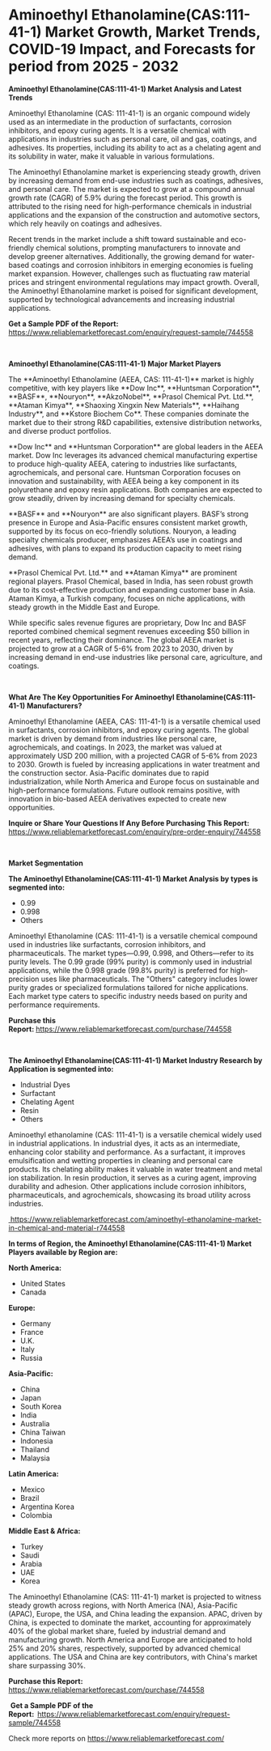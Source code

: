 <p><h1>Aminoethyl Ethanolamine(CAS:111-41-1) Market Growth, Market Trends, COVID-19 Impact, and Forecasts for period from 2025 - 2032</h1></p><p><strong>Aminoethyl Ethanolamine(CAS:111-41-1) Market Analysis and Latest Trends</strong></p>
<p><p>Aminoethyl Ethanolamine (CAS: 111-41-1) is an organic compound widely used as an intermediate in the production of surfactants, corrosion inhibitors, and epoxy curing agents. It is a versatile chemical with applications in industries such as personal care, oil and gas, coatings, and adhesives. Its properties, including its ability to act as a chelating agent and its solubility in water, make it valuable in various formulations.</p><p>The Aminoethyl Ethanolamine market is experiencing steady growth, driven by increasing demand from end-use industries such as coatings, adhesives, and personal care. The market is expected to grow at a compound annual growth rate (CAGR) of 5.9% during the forecast period. This growth is attributed to the rising need for high-performance chemicals in industrial applications and the expansion of the construction and automotive sectors, which rely heavily on coatings and adhesives.</p><p>Recent trends in the market include a shift toward sustainable and eco-friendly chemical solutions, prompting manufacturers to innovate and develop greener alternatives. Additionally, the growing demand for water-based coatings and corrosion inhibitors in emerging economies is fueling market expansion. However, challenges such as fluctuating raw material prices and stringent environmental regulations may impact growth. Overall, the Aminoethyl Ethanolamine market is poised for significant development, supported by technological advancements and increasing industrial applications.</p></p>
<p><strong>Get a Sample PDF of the Report:&nbsp;</strong> <a href="https://www.reliablemarketforecast.com/enquiry/request-sample/744558?utm_campaign=1899&utm_medium=2&utm_source=Github&utm_content=ia&utm_term=20012025&utm_id=aminoethyl-ethanolaminecas111-41-1">https://www.reliablemarketforecast.com/enquiry/request-sample/744558</a></p>
<p>&nbsp;</p>
<p><strong>Aminoethyl Ethanolamine(CAS:111-41-1) Major Market Players</strong></p>
<p><p>The **Aminoethyl Ethanolamine (AEEA, CAS: 111-41-1)** market is highly competitive, with key players like **Dow Inc**, **Huntsman Corporation**, **BASF**, **Nouryon**, **AkzoNobel**, **Prasol Chemical Pvt. Ltd.**, **Ataman Kimya**, **Shaoxing Xingxin New Materials**, **Haihang Industry**, and **Kstore Biochem Co**. These companies dominate the market due to their strong R&D capabilities, extensive distribution networks, and diverse product portfolios.</p><p>**Dow Inc** and **Huntsman Corporation** are global leaders in the AEEA market. Dow Inc leverages its advanced chemical manufacturing expertise to produce high-quality AEEA, catering to industries like surfactants, agrochemicals, and personal care. Huntsman Corporation focuses on innovation and sustainability, with AEEA being a key component in its polyurethane and epoxy resin applications. Both companies are expected to grow steadily, driven by increasing demand for specialty chemicals.</p><p>**BASF** and **Nouryon** are also significant players. BASF’s strong presence in Europe and Asia-Pacific ensures consistent market growth, supported by its focus on eco-friendly solutions. Nouryon, a leading specialty chemicals producer, emphasizes AEEA’s use in coatings and adhesives, with plans to expand its production capacity to meet rising demand.</p><p>**Prasol Chemical Pvt. Ltd.** and **Ataman Kimya** are prominent regional players. Prasol Chemical, based in India, has seen robust growth due to its cost-effective production and expanding customer base in Asia. Ataman Kimya, a Turkish company, focuses on niche applications, with steady growth in the Middle East and Europe.</p><p>While specific sales revenue figures are proprietary, Dow Inc and BASF reported combined chemical segment revenues exceeding $50 billion in recent years, reflecting their dominance. The global AEEA market is projected to grow at a CAGR of 5-6% from 2023 to 2030, driven by increasing demand in end-use industries like personal care, agriculture, and coatings.</p></p>
<p>&nbsp;</p>
<p><strong>What Are The Key Opportunities For Aminoethyl Ethanolamine(CAS:111-41-1) Manufacturers?</strong></p>
<p><p>Aminoethyl Ethanolamine (AEEA, CAS: 111-41-1) is a versatile chemical used in surfactants, corrosion inhibitors, and epoxy curing agents. The global market is driven by demand from industries like personal care, agrochemicals, and coatings. In 2023, the market was valued at approximately USD 200 million, with a projected CAGR of 5-6% from 2023 to 2030. Growth is fueled by increasing applications in water treatment and the construction sector. Asia-Pacific dominates due to rapid industrialization, while North America and Europe focus on sustainable and high-performance formulations. Future outlook remains positive, with innovation in bio-based AEEA derivatives expected to create new opportunities.</p></p>
<p><strong>Inquire or Share Your Questions If Any Before Purchasing This Report:</strong> <a href="https://www.reliablemarketforecast.com/enquiry/pre-order-enquiry/744558?utm_campaign=1899&utm_medium=2&utm_source=Github&utm_content=ia&utm_term=20012025&utm_id=aminoethyl-ethanolaminecas111-41-1">https://www.reliablemarketforecast.com/enquiry/pre-order-enquiry/744558</a></p>
<p>&nbsp;</p>
<p><strong>Market Segmentation</strong></p>
<p><strong>The Aminoethyl Ethanolamine(CAS:111-41-1) Market Analysis by types is segmented into:</strong></p>
<p><ul><li>0.99</li><li>0.998</li><li>Others</li></ul></p>
<p><p>Aminoethyl Ethanolamine (CAS: 111-41-1) is a versatile chemical compound used in industries like surfactants, corrosion inhibitors, and pharmaceuticals. The market types—0.99, 0.998, and Others—refer to its purity levels. The 0.99 grade (99% purity) is commonly used in industrial applications, while the 0.998 grade (99.8% purity) is preferred for high-precision uses like pharmaceuticals. The "Others" category includes lower purity grades or specialized formulations tailored for niche applications. Each market type caters to specific industry needs based on purity and performance requirements.</p></p>
<p><strong>Purchase this Report:&nbsp;</strong><a href="https://www.reliablemarketforecast.com/purchase/744558?utm_campaign=1899&utm_medium=2&utm_source=Github&utm_content=ia&utm_term=20012025&utm_id=aminoethyl-ethanolaminecas111-41-1">https://www.reliablemarketforecast.com/purchase/744558</a></p>
<p>&nbsp;</p>
<p><strong>The Aminoethyl Ethanolamine(CAS:111-41-1) Market Industry Research by Application is segmented into:</strong></p>
<p><ul><li>Industrial Dyes</li><li>Surfactant</li><li>Chelating Agent</li><li>Resin</li><li>Others</li></ul></p>
<p><p>Aminoethyl ethanolamine (CAS: 111-41-1) is a versatile chemical widely used in industrial applications. In industrial dyes, it acts as an intermediate, enhancing color stability and performance. As a surfactant, it improves emulsification and wetting properties in cleaning and personal care products. Its chelating ability makes it valuable in water treatment and metal ion stabilization. In resin production, it serves as a curing agent, improving durability and adhesion. Other applications include corrosion inhibitors, pharmaceuticals, and agrochemicals, showcasing its broad utility across industries.</p></p>
<p><a href="https://www.reliablemarketforecast.com/aminoethyl-ethanolamine-market-in-chemical-and-material-r744558?utm_campaign=1899&utm_medium=2&utm_source=Github&utm_content=ia&utm_term=20012025&utm_id=aminoethyl-ethanolaminecas111-41-1">&nbsp;https://www.reliablemarketforecast.com/aminoethyl-ethanolamine-market-in-chemical-and-material-r744558</a></p>
<p><strong>In terms of Region, the Aminoethyl Ethanolamine(CAS:111-41-1) Market Players available by Region are:</strong></p>
<p>
    <p> <strong> North America: </strong>
        <ul>
            <li>United States</li>
            <li>Canada</li>
        </ul>
        </p> 
    <p> <strong> Europe: </strong>
        <ul>
            <li>Germany</li>
            <li>France</li>
            <li>U.K.</li>
            <li>Italy</li>
            <li>Russia</li>
        </ul>
        </p> 
    <p> <strong> Asia-Pacific: </strong>
        <ul>
            <li>China</li>
            <li>Japan</li>
            <li>South Korea</li>
            <li>India</li>
            <li>Australia</li>
            <li>China Taiwan</li>
            <li>Indonesia</li>
            <li>Thailand</li>
            <li>Malaysia</li>
        </ul>
        </p> 
    <p> <strong> Latin America: </strong>
        <ul>
            <li>Mexico</li>
            <li>Brazil</li>
            <li>Argentina Korea</li>
            <li>Colombia</li>
        </ul>
        </p> 
    <p> <strong> Middle East & Africa: </strong>
        <ul>
            <li>Turkey</li>
            <li>Saudi</li>
            <li>Arabia</li>
            <li>UAE</li>
            <li>Korea</li>
        </ul>
    </p>
    </p>
<p><p>The Aminoethyl Ethanolamine (CAS: 111-41-1) market is projected to witness steady growth across regions, with North America (NA), Asia-Pacific (APAC), Europe, the USA, and China leading the expansion. APAC, driven by China, is expected to dominate the market, accounting for approximately 40% of the global market share, fueled by industrial demand and manufacturing growth. North America and Europe are anticipated to hold 25% and 20% shares, respectively, supported by advanced chemical applications. The USA and China are key contributors, with China's market share surpassing 30%.</p></p>
<p><strong>Purchase this Report: </strong><a href="https://www.reliablemarketforecast.com/purchase/744558?utm_campaign=1899&utm_medium=2&utm_source=Github&utm_content=ia&utm_term=20012025&utm_id=aminoethyl-ethanolaminecas111-41-1">https://www.reliablemarketforecast.com/purchase/744558</a></p>
<p>&nbsp;<strong>Get a Sample PDF of the Report:&nbsp;&nbsp;</strong><a href="https://www.reliablemarketforecast.com/enquiry/request-sample/744558?utm_campaign=1899&utm_medium=2&utm_source=Github&utm_content=ia&utm_term=20012025&utm_id=aminoethyl-ethanolaminecas111-41-1">https://www.reliablemarketforecast.com/enquiry/request-sample/744558</a></p>
<p><strong></strong></p>
<p>Check more reports on <a href="https://www.reliablemarketforecast.com/?utm_campaign=1899&utm_medium=2&utm_source=Github&utm_content=ia&utm_term=20012025&utm_id=aminoethyl-ethanolaminecas111-41-1">https://www.reliablemarketforecast.com/</a></p>